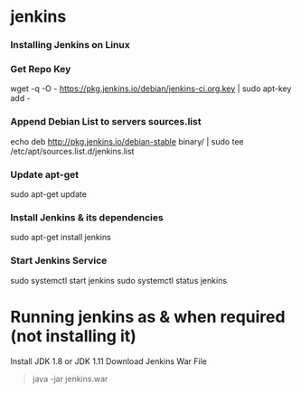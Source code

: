 # jenkins

### Installing Jenkins on Linux

### Get Repo Key

  wget -q -O - https://pkg.jenkins.io/debian/jenkins-ci.org.key | sudo apt-key add -

### Append Debian List to servers sources.list

  echo deb http://pkg.jenkins.io/debian-stable binary/ | sudo tee /etc/apt/sources.list.d/jenkins.list
  
### Update apt-get

  sudo apt-get update
  
### Install Jenkins & its dependencies

  sudo apt-get install jenkins

### Start Jenkins Service

  sudo systemctl start jenkins
  sudo systemctl status jenkins
  
  

# Running jenkins as & when required (not installing it)

  Install JDK 1.8 or JDK 1.11
  Download Jenkins War File
  >java -jar jenkins.war
  
